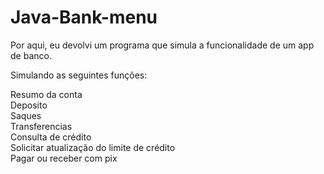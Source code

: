 # Java-Bank-menu
Por aqui, eu devolvi um programa que simula a funcionalidade de um app de banco. 

Simulando as seguintes funções:

Resumo da conta<br>
Deposito<br>
Saques<br>
Transferencias<br>
Consulta de crédito<br>
Solicitar atualização do limite de crédito<br>
Pagar ou receber com pix <br>

